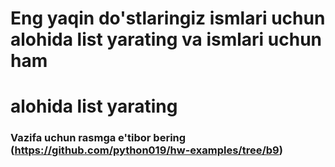 # Eng yaqin do'stlaringiz ismlari uchun alohida list yarating va ismlari uchun ham 
# alohida list yarating
### Vazifa uchun rasmga e'tibor bering (https://github.com/python019/hw-examples/tree/b9)